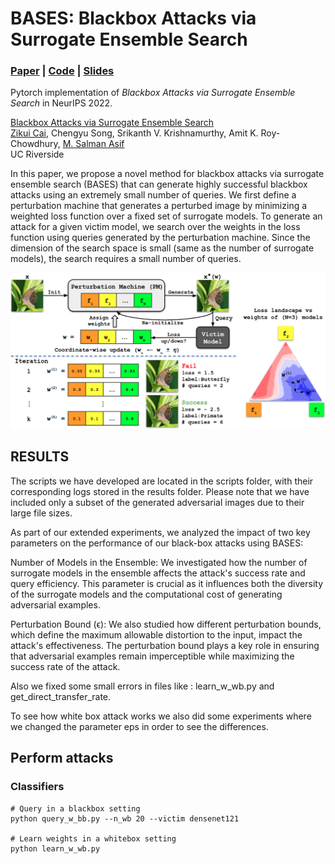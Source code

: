 # BASES: Blackbox Attacks via Surrogate Ensemble Search

### [Paper](https://arxiv.org/abs/2208.03610) | [Code](https://github.com/kejsibushi20/AI-Cybersecurity/) | [Slides](https://github.com/kejsibushi20/AI-Cybersecurity/tree/master/Presentation)
Pytorch implementation of *Blackbox Attacks via Surrogate Ensemble Search* in NeurIPS 2022.

[Blackbox Attacks via Surrogate Ensemble Search](https://arxiv.org/abs/2208.03610)  
 [Zikui Cai](https://zikuicai.github.io/), Chengyu Song, Srikanth V. Krishnamurthy, Amit K. Roy-Chowdhury,
 [M. Salman Asif](https://intra.ece.ucr.edu/~sasif/)<br>
 UC Riverside 

In this paper, we propose a novel method for blackbox attacks via surrogate ensemble
search (BASES) that can generate highly successful blackbox attacks using an
extremely small number of queries. We first define a perturbation machine that
generates a perturbed image by minimizing a weighted loss function over a fixed
set of surrogate models. To generate an attack for a given victim model, we search
over the weights in the loss function using queries generated by the perturbation
machine. Since the dimension of the search space is small (same as the number of
surrogate models), the search requires a small number of queries.

<center> 
<img src='doc/framework.png' width='800px'>
</center>


## RESULTS 
The scripts we have developed are located in the scripts folder, with their corresponding logs stored in the results folder. Please note that we have included only a subset of the generated adversarial images due to their large file sizes. 

As part of our extended experiments, we analyzed the impact of two key parameters on the performance of our black-box attacks using BASES:

Number of Models in the Ensemble: We investigated how the number of surrogate models in the ensemble affects the attack's success rate and query efficiency. This parameter is crucial as it influences both the diversity of the surrogate models and the computational cost of generating adversarial examples.

Perturbation Bound (ϵ): We also studied how different perturbation bounds, which define the maximum allowable distortion to the input, impact the attack's effectiveness. The perturbation bound plays a key role in ensuring that adversarial examples remain imperceptible while maximizing the success rate of the attack.

Also we fixed some small errors in files like : learn_w_wb.py and get_direct_transfer_rate. 

To see how white box attack works we also did some experiments where we changed the parameter eps in order to see the differences.




## Perform attacks

### Classifiers

```
# Query in a blackbox setting
python query_w_bb.py --n_wb 20 --victim densenet121

# Learn weights in a whitebox setting
python learn_w_wb.py



